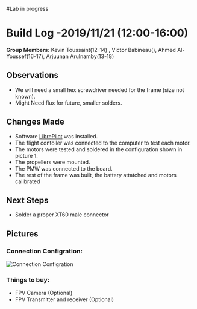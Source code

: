   #Lab in progress
  # Build Log -2019/11/21  (12:00-16:00)
    
   **Group Members:**  Kevin Toussaint(12-14) , Victor Babineau(), Ahmed Al-Youssef(16-17), Arjuunan Arulnamby(13-18)
  
   ## Observations
    
   * We will need a small hex screwdriver needed for the frame (size not known).
   * Might Need flux for future, smaller solders.
   
    
   ## Changes Made
    
   * Software [LibrePilot](https://librepilot.atlassian.net/wiki/spaces/LPDOC/pages/4128780/Downloads "Libre Pilot") was installed.
   * The flight contoller was connected to the computer to test each motor.
   * The motors were tested and soldered in the configuration shown in picture 1.
   * The propellers were mounted.
   * The PMW was connected to the board.
   * The rest of the frame was built, the battery attatched and motors calibrated
   
   ## Next Steps
   * Solder a proper XT60 male connector

   ## Pictures
   
   ### Connection Configration:
    
   ![Connection Configration]( https://github.com/uOttawaDrone/drone-fall-2019/blob/master/docs/Lab%20Picture/connection%20diagram.png "Connection Configration")
   

   
   ### Things to buy:
   * FPV Camera (Optional)
   * FPV Transmitter and receiver (Optional)  
